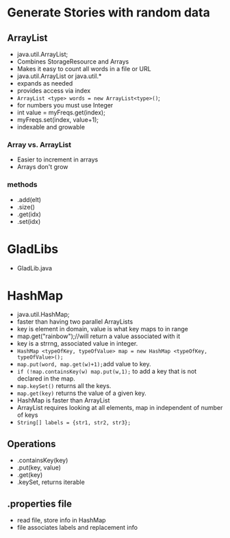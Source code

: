 # Generate Stories with random data

## ArrayList

- java.util.ArrayList;
- Combines StorageResource and Arrays
- Makes it easy to count all words in a file or URL
- java.util.ArrayList or java.util.\*
- expands as needed
- provides access via index
- `ArrayList <type> words = new ArrayList<type>()`;
- for numbers you must use Integer
- int value = myFreqs.get(index);
- myFreqs.set(index, value+1);
- indexable and growable

### Array vs. ArrayList

- Easier to increment in arrays
- Arrays don't grow

### methods

- .add(elt)
- .size()
- .get(idx)
- .set(idx)

# GladLibs

- GladLib.java

# HashMap

- java.util.HashMap;
- faster than having two parallel ArrayLists
- key is element in domain, value is what key maps to in range
- map.get("rainbow");//will return a value associated with it
- key is a strrng, associated value in integer.
- `HashMap <typeOfKey, typeOfValue> map = new HashMap <typeOfKey, typeOfValue>();`
- `map.put(word, map.get(w)+1);`add value to key.
- `if (!map.containsKey(w) map.put(w,1);` to add a key that is not declared in the map.
- `map.keySet()` returns all the keys.
- `map.get(key)` returns the value of a given key.
- HashMap is faster than ArrayList
- ArrayList requires looking at all elements, map in independent of number of keys
- `String[] labels = {str1, str2, str3};`
## Operations

- .containsKey(key)
- .put(key, value)
- .get(key)
- .keySet, returns iterable

## .properties file
- read file, store info in HashMap
- file associates labels and replacement info
